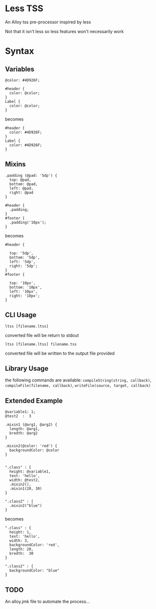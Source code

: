 # Less TSS

An Alloy tss pre-processor inspired by less

Not that it isn't less so less features won't necessarily work

# Syntax

## Variables

```
@color: #4D926F;

#header {
  color: @color;
}
Label {
  color: @color;
}
```

becomes

```
#header {
  color: #4D926F;
}
Label {
  color: #4D926F;
}
```

## Mixins

```
.padding (@pad: '5dp') {
  top: @pad,
  bottom: @pad,
  left: @pad,
  right: @pad
}

#header {
  .padding;
}
#footer {
  .padding('10px');
}
```

becomes

```
#header {
  
  top: '5dp',
  bottom: '5dp',
  left: '5dp',
  right: '5dp';
}
#footer {
  
  top: '10px',
  bottom: '10px',
  left: '10px',
  right: '10px';
}

```


## CLI Usage


```
ltss [filename.ltss]
```

converted file will be return to stdout

```
ltss [filename.ltss] filename.tss
```

converted file will be written to the output file provided


## Library Usage

the following commands are available: `compileString(string, callback)`, `compileFile(filename, callback)`,
`writeFile(source, target, callback)`

## Extended Example

```
@variable1: 1;
@test2  :  3

.mixin1 (@arg1, @arg2) {
  length: @arg1,
  bredth: @arg2
}

.mixin2(@color: 'red') {
  backgroundColor: @color
}


".class" : {
  height: @variable1,
  text: 'hello',
  width: @test2,
  .mixin2(),
  .mixin1(20, 30)
}

".class2" : {
  .mixin2("blue")
}
```

becomes

```
".class" : {
  height: 1,
  text: 'hello',
  width: 3,
  backgroundColor: 'red',
  length: 20,
  bredth:  30
}

".class2" : {
  backgroundColor: "blue"
}
```

## TODO

An alloy.jmk file to automate the process...

